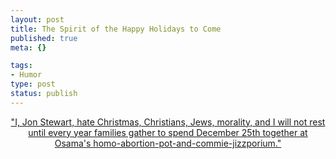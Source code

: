 ```yaml
--- 
layout: post
title: The Spirit of the Happy Holidays to Come
published: true
meta: {}

tags: 
- Humor
type: post
status: publish
---
```

<div align="center"><a href="http://mediamatters.org/items/200512080005">"I, Jon Stewart, hate Christmas, Christians, Jews, morality, and I will not rest until every year families gather to spend December 25th together at Osama's homo-abortion-pot-and-commie-jizzporium."</a></div>
